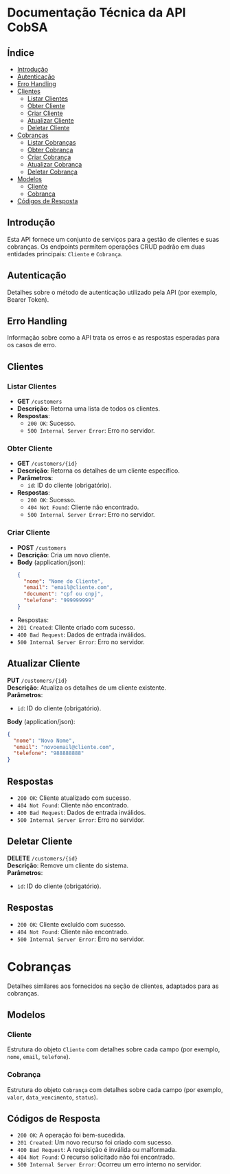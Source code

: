# Documentação Técnica da API CobSA

## Índice

- [Introdução](#introdução)
- [Autenticação](#autenticação)
- [Erro Handling](#erro-handling)
- [Clientes](#clientes)
  - [Listar Clientes](#listar-clientes)
  - [Obter Cliente](#obter-cliente)
  - [Criar Cliente](#criar-cliente)
  - [Atualizar Cliente](#atualizar-cliente)
  - [Deletar Cliente](#deletar-cliente)
- [Cobranças](#cobranças)
  - [Listar Cobranças](#listar-cobranças)
  - [Obter Cobrança](#obter-cobrança)
  - [Criar Cobrança](#criar-cobrança)
  - [Atualizar Cobrança](#atualizar-cobrança)
  - [Deletar Cobrança](#deletar-cobrança)
- [Modelos](#modelos)
  - [Cliente](#cliente)
  - [Cobrança](#cobrança)
- [Códigos de Resposta](#códigos-de-resposta)

## Introdução

Esta API fornece um conjunto de serviços para a gestão de clientes e suas cobranças. Os endpoints permitem operações CRUD padrão em duas entidades principais: `Cliente` e `Cobrança`.

## Autenticação

Detalhes sobre o método de autenticação utilizado pela API (por exemplo, Bearer Token).

## Erro Handling

Informação sobre como a API trata os erros e as respostas esperadas para os casos de erro.

## Clientes

### Listar Clientes

- **GET** `/customers`
- **Descrição**: Retorna uma lista de todos os clientes.
- **Respostas**:
  - `200 OK`: Sucesso.
  - `500 Internal Server Error`: Erro no servidor.

### Obter Cliente

- **GET** `/customers/{id}`
- **Descrição**: Retorna os detalhes de um cliente específico.
- **Parâmetros**:
  - `id`: ID do cliente (obrigatório).
- **Respostas**:
  - `200 OK`: Sucesso.
  - `404 Not Found`: Cliente não encontrado.
  - `500 Internal Server Error`: Erro no servidor.

### Criar Cliente

- **POST** `/customers`
- **Descrição**: Cria um novo cliente.
- **Body** (application/json):
  ```json
  {
    "nome": "Nome do Cliente",
    "email": "email@cliente.com",
    "document": "cpf ou cnpj",
    "telefone": "999999999"
  }
  ```
- Respostas:
 - `201 Created`: Cliente criado com sucesso.
 - `400 Bad Request`: Dados de entrada inválidos.
 - `500 Internal Server Error`: Erro no servidor.

## Atualizar Cliente

**PUT** `/customers/{id}`  
**Descrição**: Atualiza os detalhes de um cliente existente.  
**Parâmetros**:
- `id`: ID do cliente (obrigatório).

**Body** (application/json):  

```json
{
  "nome": "Novo Nome",
  "email": "novoemail@cliente.com",
  "telefone": "988888888"
}
```
## Respostas

- `200 OK`: Cliente atualizado com sucesso.
- `404 Not Found`: Cliente não encontrado.
- `400 Bad Request`: Dados de entrada inválidos.
- `500 Internal Server Error`: Erro no servidor.

## Deletar Cliente

**DELETE** `/customers/{id}`  
**Descrição**: Remove um cliente do sistema.  
**Parâmetros**:

- `id`: ID do cliente (obrigatório).

## Respostas

- `200 OK`: Cliente excluído com sucesso.
- `404 Not Found`: Cliente não encontrado.
- `500 Internal Server Error`: Erro no servidor.

# Cobranças

Detalhes similares aos fornecidos na seção de clientes, adaptados para as cobranças.

## Modelos

### Cliente

Estrutura do objeto `Cliente` com detalhes sobre cada campo (por exemplo, `nome`, `email`, `telefone`).

### Cobrança

Estrutura do objeto `Cobrança` com detalhes sobre cada campo (por exemplo, `valor`, `data_vencimento`, `status`).

## Códigos de Resposta

- `200 OK`: A operação foi bem-sucedida.
- `201 Created`: Um novo recurso foi criado com sucesso.
- `400 Bad Request`: A requisição é inválida ou malformada.
- `404 Not Found`: O recurso solicitado não foi encontrado.
- `500 Internal Server Error`: Ocorreu um erro interno no servidor.



